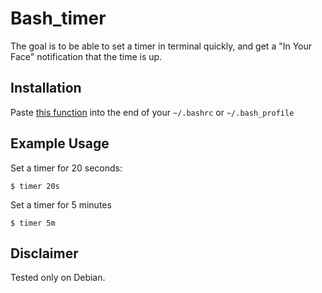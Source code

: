 # Bash_timer
The goal is to be able to set a timer in terminal quickly, and get a "In Your Face" notification that the time is up.


## Installation
Paste [this function](https://github.com/medyagh/bash_timer/blob/master/bash_timer.sh) into the end of your `~/.bashrc` or `~/.bash_profile` 

## Example Usage

Set a timer for 20 seconds:
```
$ timer 20s
```

Set a timer for 5 minutes
```
$ timer 5m
```


## Disclaimer
Tested only on Debian. 



